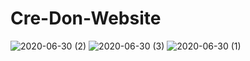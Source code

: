 # Cre-Don-Website

![2020-06-30 (2)](https://user-images.githubusercontent.com/38039850/86098143-5418d200-bad3-11ea-96d2-f6e0bc84707f.png)
![2020-06-30 (3)](https://user-images.githubusercontent.com/38039850/86098197-698dfc00-bad3-11ea-9ac1-d6397af5e93a.png)
![2020-06-30 (1)](https://user-images.githubusercontent.com/38039850/86098257-80345300-bad3-11ea-8d7b-21451aeafec9.png)
